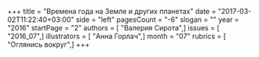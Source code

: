 +++
title = "Времена года на Земле и других планетах"
date = "2017-03-02T11:22:40+03:00"
side = "left"
pagesCount = "-6"
slogan = ""
year = "2016"
startPage = "2"
authors = [ "Валерия Сирота",]
issues = [ "2016_07",]
illustrators = [ "Анна Горлач",]
month = "07"
rubrics = [ "Оглянись вокруг",]
+++
